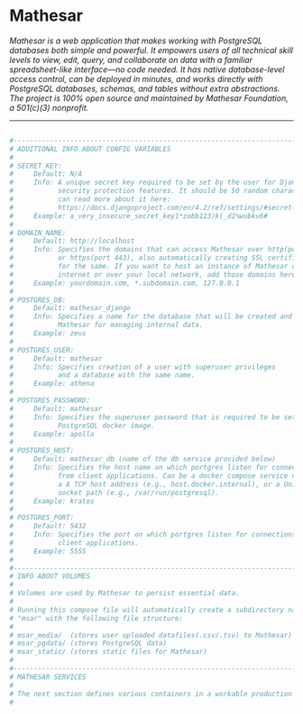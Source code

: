 # Mathesar

_Mathesar is a web application that makes working with PostgreSQL databases both simple and powerful. It empowers users of all technical skill levels to view, edit, query, and collaborate on data with a familiar spreadsheet-like interface—no code needed. It has native database-level access control, can be deployed in minutes, and works directly with PostgreSQL databases, schemas, and tables without extra abstractions. The project is 100% open source and maintained by Mathesar Foundation, a 501(c)(3) nonprofit._


---


```yml

#-------------------------------------------------------------------------------
# ADDITIONAL INFO ABOUT CONFIG VARIABLES
#
# SECRET_KEY:
#     Default: N/A
#     Info: A unique secret key required to be set by the user for Django's
#           security protection features. It should be 50 random characters. You
#           can read more about it here:
#           https://docs.djangoproject.com/en/4.2/ref/settings/#secret-key
#     Example: a_very_insecure_secret_key1*zobb123)k(_d1%wubkv6#
#
# DOMAIN_NAME:
#     Default: http://localhost
#     Info: Specifies the domains that can access Mathesar over http(port 80)
#           or https(port 443), also automatically creating SSL certificates
#           for the same. If you want to host an instance of Mathesar over the
#           internet or over your local network, add those domains here.
#     Example: yourdomain.com, *.subdomain.com, 127.0.0.1
#
# POSTGRES_DB:
#     Default: mathesar_django
#     Info: Specifies a name for the database that will be created and used by
#           Mathesar for managing internal data.
#     Example: zeus
#
# POSTGRES_USER:
#     Default: mathesar
#     Info: Specifies creation of a user with superuser privileges
#           and a database with the same name.
#     Example: athena
#
# POSTGRES_PASSWORD:
#     Default: mathesar
#     Info: Specifies the superuser password that is required to be set for the
#           PostgreSQL docker image.
#     Example: apollo
#
# POSTGRES_HOST:
#     Default: mathesar_db (name of the db service provided below)
#     Info: Specifies the host name on which portgres listen for connections
#           from client applications. Can be a docker compose service name,
#           a A TCP host address (e.g., host.docker.internal), or a Unix
#           socket path (e.g., /var/run/postgresql).
#     Example: kratos
#
# POSTGRES_PORT:
#     Default: 5432
#     Info: Specifies the port on which portgres listen for connections from
#           client applications.
#     Example: 5555
#
#-------------------------------------------------------------------------------
# INFO ABOUT VOLUMES
#
# Volumes are used by Mathesar to persist essential data.
#
# Running this compose file will automatically create a subdirectory named
# "msar" with the following file structure:
#
# msar_media/  (stores user uploaded datafiles(.csv/.tsv) to Mathesar)
# msar_pgdata/ (stores PostgreSQL data)
# msar_static/ (stores static files for Mathesar)
#
#-------------------------------------------------------------------------------
# MATHESAR SERVICES
#
# The next section defines various containers in a workable production setup.
#

```
